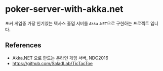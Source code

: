﻿# poker-server-with-akka.net

포커 게임중 가장 인기있는 텍사스 홀덤 서버를 `Akka.NET`으로 구현하는 프로젝트 입니다.


## References

- Akka.NET 으로 만드는 온라인 게임 서버, NDC2016
- https://github.com/SaladLab/TicTacToe
